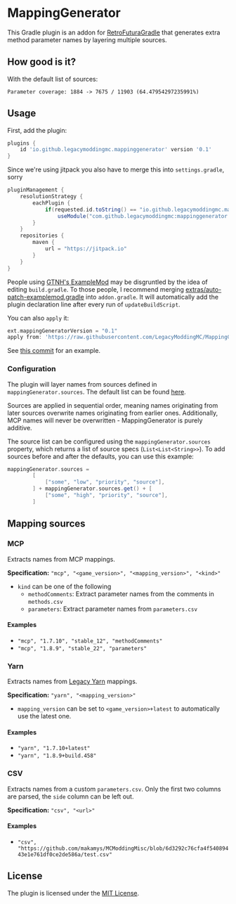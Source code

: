 # MappingGenerator

This Gradle plugin is an addon for [RetroFuturaGradle](https://github.com/GTNewHorizons/RetroFuturaGradle) that generates extra method parameter names by layering multiple sources.

## How good is it?

With the default list of sources:

```
Parameter coverage: 1884 -> 7675 / 11903 (64.47954297235991%)
```

## Usage

First, add the plugin:

```gradle
plugins {
    id 'io.github.legacymoddingmc.mappinggenerator' version '0.1'
}
```

Since we're using jitpack you also have to merge this into `settings.gradle`, sorry

```gradle
pluginManagement {
    resolutionStrategy {
        eachPlugin {
            if(requested.id.toString() == "io.github.legacymoddingmc.mappinggenerator")
                useModule("com.github.legacymoddingmc:mappinggenerator:" + requested.version)
        }
    }
    repositories {
        maven {
            url = "https://jitpack.io"
        }
    }
}
```

People using [GTNH's ExampleMod](https://github.com/GTNewHorizons/ExampleMod1.7.10) may be disgruntled by the idea of editing `build.gradle`. To those people, I recommend merging [extras/auto-patch-examplemod.gradle](extras/auto-patch-examplemod.gradle) into `addon.gradle`. It will automatically add the plugin declaration line after every run of `updateBuildScript`.

You can also `apply` it:
```gradle
ext.mappingGeneratorVersion = "0.1"
apply from: 'https://raw.githubusercontent.com/LegacyModdingMC/MappingGenerator/master/extras/auto-patch-examplemod.gradle'
```

See [this commit](https://github.com/embeddedt/ArchaicFix/commit/67f1927cb0f2d1057501115ee2157f8e1c4e06d2) for an example.

### Configuration

The plugin will layer names from sources defined in `mappingGenerator.sources`. The default list can be found [here](src/main/java/io/github/legacymoddingmc/mappinggenerator/DefaultSources.java).

Sources are applied in sequential order, meaning names originating from later sources overwrite names originating from earlier ones. Additionally, MCP names will never be overwritten - MappingGenerator is purely additive.

The source list can be configured using the `mappingGenerator.sources` property, which returns a list of source specs (`List<List<String>>`). To add sources before and after the defaults, you can use this example:

```gradle
mappingGenerator.sources =
        [
            ["some", "low", "priority", "source"],
        ] + mappingGenerator.sources.get() + [
            ["some", "high", "priority", "source"],
        ]
```

## Mapping sources

### MCP

Extracts names from MCP mappings.

**Specification:** `"mcp", "<game_version>", "<mapping_version>", "<kind>"`

* `kind` can be one of the following
    * `methodComments`: Extract parameter names from the comments in `methods.csv`
    * `parameters`: Extract parameter names from `parameters.csv`

#### Examples
* `"mcp", "1.7.10", "stable_12", "methodComments"`
* `"mcp", "1.8.9", "stable_22", "parameters"`

### Yarn

Extracts names from [Legacy Yarn](https://github.com/Legacy-Fabric/yarn) mappings.

**Specification:** `"yarn", "<mapping_version>"`

* `mapping_version` can be set to `<game_version>+latest` to automatically use the latest one.

#### Examples
* `"yarn", "1.7.10+latest"`
* `"yarn", "1.8.9+build.458"`

### CSV

Extracts names from a custom `parameters.csv`. Only the first two columns are parsed, the `side` column can be left out.

**Specification:** `"csv", "<url>"`

#### Examples
* `"csv", "https://github.com/makamys/MCModdingMisc/blob/6d3292c76cfa4f54089443e1e761df0ce2de586a/test.csv"`

## License

The plugin is licensed under the [MIT License](LICENSE).
